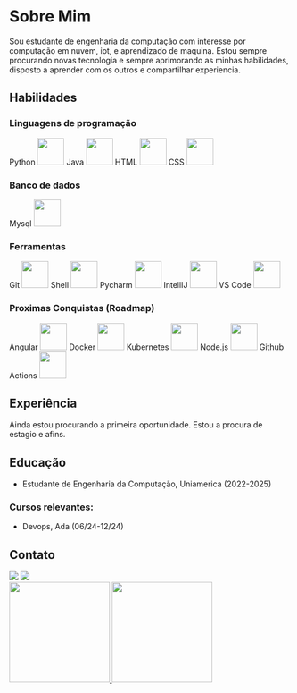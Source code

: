 # Sobre Mim
Sou estudante de engenharia da computação com interesse por computação em nuvem, iot, e aprendizado de maquina. Estou sempre procurando novas tecnologia e sempre aprimorando as minhas habilidades, disposto a aprender com os outros e compartilhar experiencia.

## Habilidades

### Linguagens de programação
<div> 
Python <img src="https://cdn.jsdelivr.net/gh/devicons/devicon@latest/icons/python/python-original-wordmark.svg" width="48" height="48"/> 
Java <img src="https://cdn.jsdelivr.net/gh/devicons/devicon@latest/icons/java/java-original-wordmark.svg" width="48" height="48"/> 
HTML <img src="https://cdn.jsdelivr.net/gh/devicons/devicon@latest/icons/html5/html5-original-wordmark.svg" width="48" height="48"/> 
CSS <img src="https://cdn.jsdelivr.net/gh/devicons/devicon@latest/icons/css3/css3-original-wordmark.svg" width="48" height="48"/> </div>

### Banco de dados
<div> Mysql <img src="https://cdn.jsdelivr.net/gh/devicons/devicon@latest/icons/mysql/mysql-original-wordmark.svg" width="48" height="48"/> </div>

### Ferramentas
<div> 
Git <img src="https://cdn.jsdelivr.net/gh/devicons/devicon@latest/icons/git/git-original-wordmark.svg" width="48" height="48"/> 
Shell <img src="https://cdn.jsdelivr.net/gh/devicons/devicon@latest/icons/bash/bash-plain.svg" width="48" height="48"/> 
Pycharm <img src="https://cdn.jsdelivr.net/gh/devicons/devicon@latest/icons/pycharm/pycharm-original.svg" width="48" height="48"/> 
IntellIJ <img src="https://cdn.jsdelivr.net/gh/devicons/devicon@latest/icons/intellij/intellij-original.svg" width="48" height="48"/> 
VS Code <img src="https://cdn.jsdelivr.net/gh/devicons/devicon@latest/icons/vscode/vscode-original.svg" width="48" height="48"/> </div>

### Proximas Conquistas (Roadmap)
<div> 
Angular <img src="https://cdn.jsdelivr.net/gh/devicons/devicon@latest/icons/angular/angular-original.svg" width="48" height="48"/> 
Docker <img src="https://cdn.jsdelivr.net/gh/devicons/devicon@latest/icons/docker/docker-original.svg" width="48" height="48"/> 
Kubernetes <img src="https://cdn.jsdelivr.net/gh/devicons/devicon@latest/icons/kubernetes/kubernetes-original-wordmark.svg" width="48" height="48"/> 
Node.js <img src="https://cdn.jsdelivr.net/gh/devicons/devicon@latest/icons/nodejs/nodejs-original-wordmark.svg" width="48" height="48"/> 
Github Actions <img src="https://cdn.jsdelivr.net/gh/devicons/devicon@latest/icons/githubactions/githubactions-original.svg"width="48" height="48"/> </div>

## Experiência
Ainda estou procurando a primeira oportunidade. Estou a procura de estagio e afins.

## Educação
- Estudante de Engenharia da Computação, Uniamerica (2022-2025) 
### Cursos relevantes:
- Devops, Ada (06/24-12/24)

## Contato
<div> <a href = "mailto:danielguidini2002@gmail.com"><img loading="lazy" src="https://img.shields.io/badge/Gmail-D14836?style=for-the-badge&logo=gmail&logoColor=white" target="_blank"></a> <a href="https://www.linkedin.com/in/danielguidini/" target="_blank"><img loading="lazy" src="https://img.shields.io/badge/-LinkedIn-%230077B5?style=for-the-badge&logo=linkedin&logoColor=white" target="_blank"></a> </div> <div> <a href="https://github.com/danielguidini"> <img loading="lazy" height="180em" src="https://github-readme-stats.vercel.app/api/top-langs/?username=danielguidini&layout=compact&langs_count=7&theme=dracula"/> <img loading="lazy" height="180em" src="https://github-readme-stats.vercel.app/api?username=danielguidini&show_icons=true&theme=dracula&include_all_commits=true&count_private=true"/> </div>

